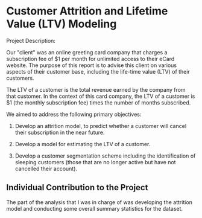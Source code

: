 # Customer Attrition and Lifetime Value (LTV) Modeling

Project Description:

Our "client" was an online greeting card company that charges a subscription fee of $1 per month for unlimited access to their eCard website. The purpose of this report is to advise this client on various aspects of their customer base, including the life-time value (LTV) of their customers.

The LTV of a customer is the total revenue earned by the company from that customer. In the context of this card company, the LTV of a customer is $1 (the monthly subscription fee) times the number of months subscribed.

We aimed to address the following primary objectives:

1. Develop an attrition model, to predict whether a customer will cancel their subscription in the near future.

2. Develop a model for estimating the LTV of a customer.

3. Develop a customer segmentation scheme including the identification of sleeping customers (those that are no longer active but have not cancelled their account).


## Individual Contribution to the Project

The part of the analysis that I was in charge of was developing the attrition model and conducting some overall summary statistics for the dataset.
